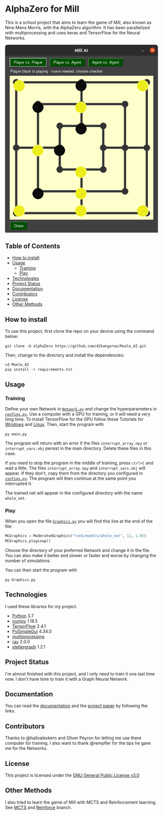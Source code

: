 # AlphaZero for Mill

This is a school project that aims to learn the game of Mill, also known as Nine Mens Morris, with the AlphaZero
algorithm. It has been parallelized with multiprocessing and uses keras and TensorFlow for the Neural Networks.

![The GUI](GUI_mühle.png)

## Table of Contents

* [How to install](#how-to-install)
* [Usage](#usage)
  * [Training](#training)
  * [Play](#play)
* [Technologies](#technologies)
* [Project Status](#project-status)
* [Documentation](#documentation)
* [Contributors](#contributors)
* [License](#license)
* [Other Methods](#other-methods)

## How to install

To use this project, first clone the repo on your device using the command below:

`git clone -b alphaZero https://github.com/42kangaroo/Muele_AI.git`

Then, change to the directory and install the dependencies:

```
cd Muele_AI
pip install -r requirements.txt
```

## Usage

### Training

Define your own Network in [`Network.py`](Network.py) and change the hyperparameters in [`configs.py`](configs.py). Use
a computer with a GPU for training, or it will need a very long time. To install TensorFlow for the GPU follow these
Tutorials for
[Windows](https://shawnhymel.com/1961/how-to-install-tensorflow-with-gpu-support-on-windows/)
and [Linux](https://towardsdatascience.com/installing-tensorflow-gpu-in-ubuntu-20-04-4ee3ca4cb75d). Then, start the
program with

`py main.py`

The program will return with an error if the files `interrupt_array.npy` or `interrupt_vars.obj`
persist in the main directory. Delete these files in this case.

If you need to stop the program in the middle of training, press `ctrl+C` and wait a little. The
files `interrupt_array.npy` and `interrupt_vars.obj` will appear. If they don't, copy them from the directory you
configured in [`configs.py`](configs.py). The program will then continue at the same point you interrupted it.

The trained net will appear in the configured directory with the name `whole_net`.

### Play

When you open the file [`Graphics.py`](Graphics.py) you will find this line at the end of the file:

```python
MCGraphics = ModeratedGraphics("run5/models/whole_net", 12, 1.05)
MCGraphics.playLoop()
```

Choose the directory of your preferred Network and change it in the file. You can also make it better and slower or
faster and worse by changing the number of simulations.

You can then start the program with

`py Graphics.py`

## Technologies

I used these libraries for my project.

* [Python](https://www.python.org/) 3.7
* [numpy](https://numpy.org/) 1.18.5
* [TensorFlow](https://www.tensorflow.org/) 2.4.1
* [PySimpleGui](https://pysimplegui.readthedocs.io/en/latest/) 4.34.0
* [multiprocessing](https://docs.python.org/3.8/library/multiprocessing.html)
* [ray](https://ray.io/) 2.0.0
* [stellargraph](https://stellargraph.readthedocs.io/en/stable/) 1.2.1

## Project Status

I'm almost finished with this project, and I only need to train it one last time now. I don't have time to train it with
a Graph Neural Network.

## Documentation

You can read the [documentation](https://drive.google.com/file/d/1z9zaC1zZEqTncdVrNIjXunE9AJR4O7gy/view?usp=sharing)
and the [project paper](https://drive.google.com/file/d/1jZlc4MIeE6FR0YXaPvkx2_3wWo1mAWGn/view?usp=sharing) by following
the links.

## Contributors

Thanks to @halloalexkern and Oliver Peyron for letting me use there computer for training. I also want to thank
@rempfler for the tips he gave me for the Networks.

## License

This project is licensed under the [GNU General Public License v3.0](LICENSE)

## Other Methods

I also tried to learn the game of Mill with MCTS and Reinforcement learning.
See [MCTS](https://github.com/42kangaroo/Muele_AI/tree/mcts)
and [Reinforce](https://github.com/42kangaroo/Muele_AI/tree/reinforce) branch.